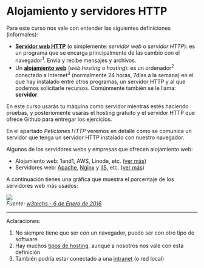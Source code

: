 # Alojamiento y servidores HTTP

Para este curso nos vale con entender las siguientes definiciones (informales):

- **[Servidor web HTTP](https://es.wikipedia.org/wiki/Servidor_web)** (o simplemente: *servidor web* o *servidor HTTP*): es un programa que se encarga principalmente de las cambio con el navegador<sup>1</sup>. Envia y recibe mensajes y archivos.
- Un **[alojamiento web](https://es.wikipedia.org/wiki/Alojamiento_web)** (*web hosting* o *hosting*): es un ordenador<sup>2</sup> conectado a Internet<sup>3</sup> (normalmente 24 horas, 7días a la semana) en el que hay instalado entre otros programas, un servidor HTTP y al que podemos solicitarle recursos. Comúnmente también se le llama: **servidor**.

En este curso usarás tu máquina como servidor mientras estés haciendo pruebas, y posteriomente usarás el hosting gratuito y el servidor HTTP que ofrece Github para entregar los ejercicios.

En el apartado *Peticiones HTTP* veremos en detalle cómo se comunica un servidor que tenga un servidor HTTP instalado con nuestro navegador.

Algunos de los servidores webs y empresas que ofrecen alojamiento web:

* Alojamiento web: 1and1, AWS, Linode, etc. ([ver más](http://hostarting.es/hostings/)) 
* Servidores web: [Apache](http://www.apache.org/), [Nginx](http://nginx.org/) y [IIS](https://www.iis.net/), etc. ([ver más](https://es.wikipedia.org/wiki/Servidor_web#Software))

A continuación tienes una gráfica que muestra el porcentaje de los servidores web más usados:

![](/assets/Servers.png)<br>
*Fuente: [w3techs - 6 de Enero de 2016](http://w3techs.com/technologies/overview/web_server/all)*

---
Aclaraciones:

1. No siempre tiene que ser con un navegador, puede ser con otro tipo de software.
2. Hay muchos [tipos de hosting](https://es.wikipedia.org/wiki/Alojamiento_web#Tipos_de_alojamiento_web_en_Internet), aunque a nosotros nos vale con esta definición
3. También podría estar conectado a una [intranet](https://en.wikipedia.org/wiki/Intranet) (o red local)
